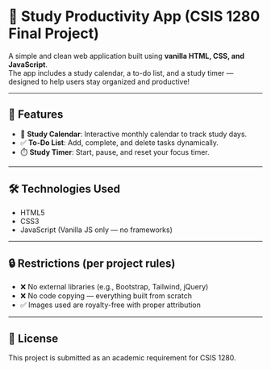 # 📅 Study Productivity App (CSIS 1280 Final Project)

A simple and clean web application built using **vanilla HTML, CSS, and JavaScript**.  
The app includes a study calendar, a to-do list, and a study timer — designed to help users stay organized and productive!

---

## 📁 Features

- 📅 **Study Calendar**: Interactive monthly calendar to track study days.
- ✅ **To-Do List**: Add, complete, and delete tasks dynamically.
- ⏱️ **Study Timer**: Start, pause, and reset your focus timer.

---

## 🛠 Technologies Used

- HTML5
- CSS3
- JavaScript (Vanilla JS only — no frameworks)

---

## 🔒 Restrictions (per project rules)

- ❌ No external libraries (e.g., Bootstrap, Tailwind, jQuery)
- ❌ No code copying — everything built from scratch
- ✅ Images used are royalty-free with proper attribution

---

## 📑 License

This project is submitted as an academic requirement for CSIS 1280.
